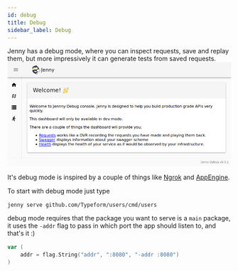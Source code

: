 ```yaml
---
id: debug
title: Debug
sidebar_label: Debug
---
```


Jenny has a debug mode, where you can inspect requests, save and replay them,
but more impressively it can generate tests from saved requests.
![console](console.png)

It's debug mode is inspired by a couple of things like
[Ngrok](https://ngrok.com/) and
[AppEngine](https://cloud.google.com/appengine/).

To start with debug mode just type

```
jenny serve github.com/Typeform/users/cmd/users
```

debug mode requires that the package you want to serve is a `main` package, it
uses the `-addr` flag to pass in which port the app should listen to, and that's
it :)

```go
var (
	addr = flag.String("addr", ":8080", "-addr :8080")
)
```
